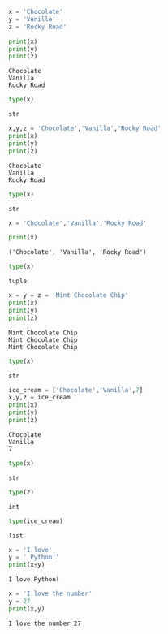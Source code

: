 ```python
x = 'Chocolate'
y = 'Vanilla'
z = 'Rocky Road'

print(x)
print(y)
print(z)
```

    Chocolate
    Vanilla
    Rocky Road
    


```python
type(x)
```




    str




```python
x,y,z = 'Chocolate','Vanilla','Rocky Road'
print(x)
print(y)
print(z)
```

    Chocolate
    Vanilla
    Rocky Road
    


```python
type(x)
```




    str




```python
x = 'Chocolate','Vanilla','Rocky Road'

print(x)
```

    ('Chocolate', 'Vanilla', 'Rocky Road')
    


```python
type(x)
```




    tuple




```python
x = y = z = 'Mint Chocolate Chip'
print(x)
print(y)
print(z)
```

    Mint Chocolate Chip
    Mint Chocolate Chip
    Mint Chocolate Chip
    


```python
type(x)
```




    str




```python
ice_cream = ['Chocolate','Vanilla',7]
x,y,z = ice_cream
print(x)
print(y)
print(z)
```

    Chocolate
    Vanilla
    7
    


```python
type(x)
```




    str




```python
type(z)
```




    int




```python
type(ice_cream)
```




    list




```python
x = 'I love'
y = ' Python!'
print(x+y)
```

    I love Python!
    


```python
x = 'I love the number'
y = 27
print(x,y)
```

    I love the number 27
    


```python

```
